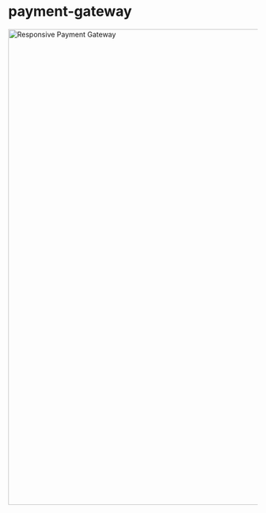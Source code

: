 # payment-gateway
<img width="960" alt="Responsive Payment Gateway" src="https://user-images.githubusercontent.com/40804626/128338218-699fddfb-5b51-49f6-bc0c-897260729570.png">
